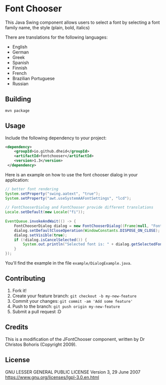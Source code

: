 # Font Chooser

This Java Swing component allows users to select a font by selecting a font family name, the style (plain, bold, italics)

There are translations for the following languages:

* English
* German
* Greek
* Spanish
* Finnish
* French
* Brazilian Portuguese
* Russian

## Building

    mvn package

## Usage

Include the following dependency to your project:
```xml 
<dependency>
    <groupId>io.github.dheid</groupId>
    <artifactId>fontchooser</artifactId>
    <version>1.3</version>
 </dependency>
```

Here is an example on how to use the font chooser dialog in your application:

```java
// better font rendering                                                                                    
System.setProperty("swing.aatext", "true");                                                                 
System.setProperty("awt.useSystemAAFontSettings", "lcd");                                                   
                                                                                                            
// FontChooserDialog and FontChooser provide different translations                                         
Locale.setDefault(new Locale("fi"));                                                                        
                                                                                                            
EventQueue.invokeAndWait(() -> {                                                                            
    FontChooserDialog dialog = new FontChooserDialog((Frame)null, "Font Dialog Example", true);             
    dialog.setDefaultCloseOperation(WindowConstants.DISPOSE_ON_CLOSE);                                      
    dialog.setVisible(true);                                                                                
    if (!dialog.isCancelSelected()) {                                                                       
        System.out.println("Selected font is: " + dialog.getSelectedFont());                                
    }                                                                                                       
});                                                                                                         
```

You'll find the example in the file ```example/DialogExample.java```.

## Contributing

1. Fork it!
2. Create your feature branch: `git checkout -b my-new-feature`
3. Commit your changes: `git commit -am 'Add some feature'`
4. Push to the branch: `git push origin my-new-feature`
5. Submit a pull request :D

## Credits

This is a modification of the JFontChooser component, written by Dr Christos Bohoris (Copyright 2009).

## License

GNU LESSER GENERAL PUBLIC LICENSE
Version 3, 29 June 2007
https://www.gnu.org/licenses/lgpl-3.0.en.html
